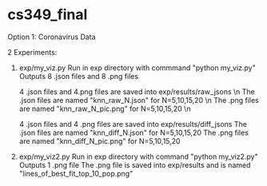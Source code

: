# cs349_final
Option 1: Coronavirus Data

2 Experiments:

  1) exp/my_viz.py
      Run in exp directory with commmand "python my_viz.py"
      Outputs 8 .json files and 8 .png files
      
      4 .json files and 4.png files are saved into exp/results/raw_jsons \n
      The .json files are named "knn_raw_N.json" for N=5,10,15,20 \n
      The .png files are named "knn_raw_N_pic.png" for N=5,10,15,20 \n
      
      4 .json files and 4 .png files are saved into exp/results/diff_jsons
      The .json files are named "knn_diff_N.json" for N=5,10,15,20
      The .png files are named "knn_diff_N_pic.png" for N=5,10,15,20

  2) exp/my_viz2.py
      Run in exp directory with command "python my_viz2.py"
      Outputs 1 .png file
      The .png file is saved into exp/results and is named "lines_of_best_fit_top_10_pop.png"
  
